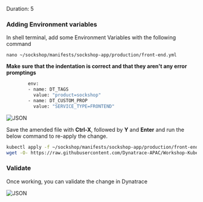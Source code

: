 <!-- Code for k8s Container Environment Variables-->
Duration: 5

### Adding Environment variables

In shell terminal, add some Environment Variables with the following command

`nano ~/sockshop/manifests/sockshop-app/production/front-end.yml`

**Make sure that the indentation is correct and that they aren't any error promptings**

```bash
        env:
        - name: DT_TAGS
          value: "product=sockshop"
        - name: DT_CUSTOM_PROP
          value: "SERVICE_TYPE=FRONTEND"
```
![JSON](../assets/k8s/Picture13.png)

Save the amended file with **Ctrl-X**, followed by **Y** and **Enter** and run the below command to re-apply the change.

```bash
kubectl apply -f ~/sockshop/manifests/sockshop-app/production/front-end.yml
wget -O- https://raw.githubusercontent.com/Dynatrace-APAC/Workshop-Kubernetes/master/recycle-sockshop-frontend.sh | bash
```

### Validate

Once working, you can validate the change in Dynatrace

![JSON](../assets/k8s//Picture14.png)

